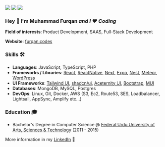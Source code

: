 ![](https://komarev.com/ghpvc/?username=furqankhanzada&color=36b812)
![](https://img.shields.io/github/followers/furqankhanzada?style=social)
![](https://img.shields.io/github/stars/furqankhanzada?style=social)<br>
### Hey 👋 I'm Muhammad Furqan ***and I ❤️ Coding***

**Field of interests**: Product Development, SAAS, Full-Stack Development

**Website**: [furqan.codes](https://furqan.codes)

### Skills 🛠️
- **Languages**: JavaScript, TypeScript, PHP
- **Frameworks / Libraries**: [React](https://react.dev/), [ReactNative](https://reactnative.dev/), [Next](https://nextjs.org/), [Expo](https://expo.dev/), [Nest](https://nestjs.com/), [Meteor](https://www.meteor.com/), [WordPress](https://wordpress.org/)
- **UI Frameworks**: [Tailwind UI](https://tailwindui.com), [shadcn/ui](https://ui.shadcn.com/), [Aceternity UI](https://ui.aceternity.com), [Bootstrap](https://getbootstrap.com/), [MUI](https://mui.com/)
- **Databases**: MongoDB, MySQL, Postgres
- **DevOps**: Linux, Git, Docker, AWS (S3, Ec2, Route53, SES, Loadbalancer, Lightsail, AppSync, Amplify etc...)

### Education 🎓
- Bachelor's Degree in Computer Science @ [Federal Urdu University of Arts, Sciences & Technology](https://fuuast.edu.pk/) (2011 - 2015)

More information in my [LinkedIn](https://www.linkedin.com/in/muhammad-furqan-khanzada/) 🚀
